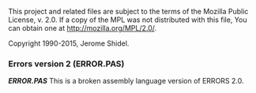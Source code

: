 This project and related files are subject to the terms of the Mozilla Public License, 
v. 2.0. If a copy of the MPL was not distributed with this file, You can obtain one at 
http://mozilla.org/MPL/2.0/.

Copyright 1990-2015, Jerome Shidel.

### Errors version 2 (ERROR.PAS)

**_ERROR.PAS_** This is a broken assembly language version of ERRORS 2.0.

